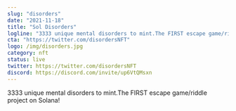 ```yaml
---
slug: "disorders"
date: "2021-11-18"
title: "Sol Disorders"
logline: "3333 unique mental disorders to mint.The FIRST escape game/riddle project on Solana!"
cta: "https://twitter.com/disordersNFT"
logo: /img/disorders.jpg
category: nft
status: live
twitter: https://twitter.com/disordersNFT
discord: https://discord.com/invite/up6VtQMsxn
---
```


3333 unique mental disorders to mint.The FIRST escape game/riddle project on Solana!
